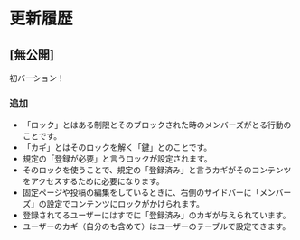 # 更新履歴

## [無公開]

初バーション！

### 追加

- 「ロック」とはある制限とそのブロックされた時のメンバーズがとる行動のことです。
- 「カギ」とはそのロックを解く「鍵」とのことです。
- 規定の「登録が必要」と言うロックが設定されます。
- そのロックを使うことで、規定の「登録済み」と言うカギがそのコンテンツをアクセスするために必要になります。
- 固定ページや投稿の編集をしているときに、右側のサイドバーに「メンバーズ」の設定でコンテンツにロックがかけられます。
- 登録されてるユーザーにはすでに「登録済み」のカギが与えられています。
- ユーザーのカギ（自分のも含めて）はユーザーのテーブルで設定できます。
